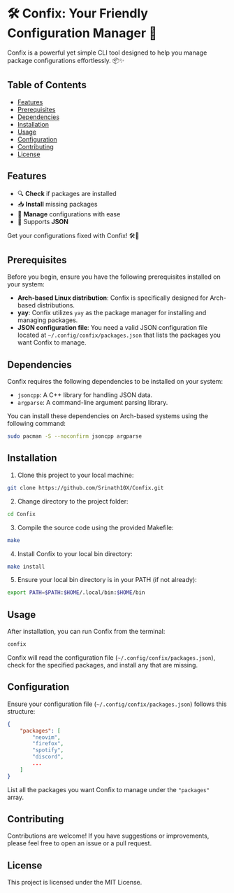 # 🛠️ Confix: Your Friendly Configuration Manager 🚀

Confix is a powerful yet simple CLI tool designed to help you manage package configurations effortlessly. 📦✨

## Table of Contents

- [Features](#features)
- [Prerequisites](#prerequisites)
- [Dependencies](#dependencies)
- [Installation](#installation)
- [Usage](#usage)
- [Configuration](#configuration)
- [Contributing](#contributing)
- [License](#license)

## Features

- 🔍 **Check** if packages are installed
- 📥 **Install** missing packages
- 📝 **Manage** configurations with ease
- 🌟 Supports **JSON**

Get your configurations fixed with Confix! 🛠️🔧

## Prerequisites

Before you begin, ensure you have the following prerequisites installed on your system:

- **Arch-based Linux distribution**: Confix is specifically designed for Arch-based distributions.
- **yay**: Confix utilizes `yay` as the package manager for installing and managing packages.
- **JSON configuration file**: You need a valid JSON configuration file located at `~/.config/confix/packages.json` that lists the packages you want Confix to manage.

## Dependencies

Confix requires the following dependencies to be installed on your system:

- `jsoncpp`: A C++ library for handling JSON data.
- `argparse`: A command-line argument parsing library.

You can install these dependencies on Arch-based systems using the following command:

```bash
sudo pacman -S --noconfirm jsoncpp argparse
```

## Installation

1. Clone this project to your local machine:

```bash
git clone https://github.com/Srinath10X/Confix.git
```

2. Change directory to the project folder:

```bash
cd Confix
```

3. Compile the source code using the provided Makefile:

```bash
make
```

4. Install Confix to your local bin directory:

```bash
make install
```

5. Ensure your local bin directory is in your PATH (if not already):

```bash
export PATH=$PATH:$HOME/.local/bin:$HOME/bin
```

## Usage

After installation, you can run Confix from the terminal:

```bash
confix
```

Confix will read the configuration file (`~/.config/confix/packages.json`), check for the specified packages, and install any that are missing.

## Configuration

Ensure your configuration file (`~/.config/confix/packages.json`) follows this structure:

```json
{
	"packages": [
		"neovim",
		"firefox",
		"spotify",
		"discord",
		...
	]
}
```

List all the packages you want Confix to manage under the `"packages"` array.

## Contributing

Contributions are welcome! If you have suggestions or improvements, please feel free to open an issue or a pull request.

## License

This project is licensed under the MIT License.
